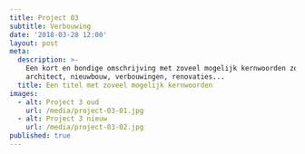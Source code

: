 ```yaml
---
title: Project 03
subtitle: Verbouwing
date: '2018-03-28 12:00'
layout: post
meta:
  description: >-
    Een kort en bondige omschrijving met zoveel mogelijk kernwoorden zoals
    architect, nieuwbouw, verbouwingen, renovaties...
  title: Een titel met zoveel mogelijk kernwoorden
images:
  - alt: Project 3 oud
    url: /media/project-03-01.jpg
  - alt: Project 3 nieuw
    url: /media/project-03-02.jpg
published: true
---
```


